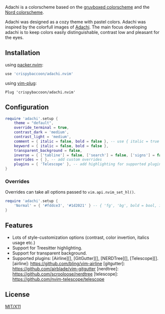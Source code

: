 Adachi is a colorscheme based on the [gruvboxed colorscheme](https://github.com/crispybaccoon/gruvboxed) and the [Nord colorscheme](https://www.nordtheme.com).

Adachi was designed as a cozy theme with pastel colors. Adachi was inspired by the colorfull images of [Adachi](https://en.wikipedia.org/wiki/Adachi,_Tokyo). The main focus developing adachi is to keep colors easily distinguishable, contrast low and pleasant for the eyes.

## Installation

using [packer.nvim](https://github.com/wbthomason/packer.nvim):
```lua
use 'crispybaccoon/adachi.nvim'
```

using [vim-plug](https://github.com/junegunn/vim-plug):
```Vim
Plug 'crispybaccoon/adachi.nvim'
```

## Configuration

```lua
require 'adachi'.setup {
    theme = "default",
    override_terminal = true,
    contrast_dark = 'medium',
    contrast_light = 'medium',
    comment = { italic = false, bold = false }, -- use { italic = true } for italic comments
    keyword = { italic = false, bold = false },
    transparent_background = false,
    inverse = { ['tabline'] = false, ['search'] = false, ['signs'] = false },
    overrides = { }, -- add custom overrides
    plugins = { 'Telescope' }, -- add highlighting for supported plugins
}
```

### Overrides

Overrides can take all options passed to `vim.api.nvim_set_hl()`.

```lua
require 'adachi'.setup {
    'Normal' = { '#fddce3', '#1d2021' } -- { 'fg', 'bg', bold = bool, italic = bool, ... }
}
```

## Features

- Lots of style-customization options (contrast, color invertion, italics usage etc.)
- Support for Treesitter highlighting.
- Support for transparent background.
- Supported plugins: [Airline][], [GitGutter][], [NERDTree][], [Telescope][].
  [airline]: https://github.com/bling/vim-airline
  [gitgutter]: https://github.com/airblade/vim-gitgutter
  [nerdtree]: https://github.com/scrooloose/nerdtree
  [telescope]: https://github.com/nvim-telescope/telescope

## License

[MIT/X11](https://en.wikipedia.org/wiki/MIT_License)
